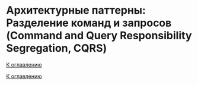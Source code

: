 # Архитектурные паттерны: Разделение команд и запросов (Command and Query Responsibility Segregation, CQRS)

<!--

-->

[К оглавлению](../../README.md)



[К оглавлению](../../README.md)
